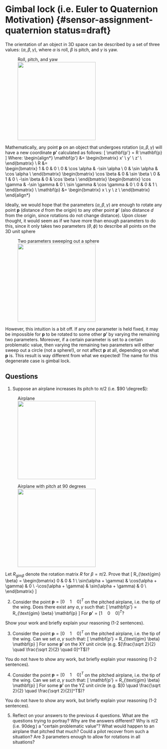 # Gimbal lock (i.e. Euler to Quaternion Motivation) {#sensor-assignment-quaternion  status=draft}

The orientation of an object in 3D space can be described by a set of three values: $(\alpha, \beta, \gamma)$, where $\alpha$ is roll, $\beta$ is pitch, and $\gamma$ is yaw. 

<figure>
  <figcaption>Roll, pitch, and yaw</figcaption>
  <img style='width:250px' src='airplane_roll_pitch_yaw.png' />
</figure>

Mathematically, any point $\mathbf{p}$ on an object that undergoes rotation $(\alpha, \beta, \gamma)$ will have a new coordinate $\mathbf{p'}$ calculated as follows:
\[
\mathbf{p'} = R \mathbf{p}
\]
Where:
\begin{align*}
    \mathbf{p'} &= \begin{bmatrix}
  x' \\
  y' \\
  z' \\
    \end{bmatrix} \\
    R &=    
    \begin{bmatrix}
  1 & 0 & 0 \\
  0 & \cos \alpha & -\sin \alpha \\
  0 & \sin \alpha & \cos \alpha \\
    \end{bmatrix}
    \begin{bmatrix}
  \cos \beta & 0 & \sin \beta \\
  0 & 1 & 0 \\
  -\sin \beta & 0 & \cos \beta \\
    \end{bmatrix}
    \begin{bmatrix}
  \cos \gamma & -\sin \gamma & 0 \\
  \sin \gamma & \cos \gamma & 0 \\
  0 & 0 & 1 \\
    \end{bmatrix} \\
    \mathbf{p} &= \begin{bmatrix}
  x \\
  y \\
  z \\
    \end{bmatrix}
\end{align*}

Ideally, we would hope that the parameters $(\alpha, \beta, \gamma)$ are enough to rotate any point $\mathbf{p}$ (distance $d$ from the origin) to any other point $\mathbf{p'}$ (also distance $d$ from the origin, since rotations do not change distance). Upon closer thought, it would seem as if we have more than enough parameters to do this, since it only takes two parameters $(\theta, \phi)$ to describe all points on the 3D unit sphere

<figure>
  <figcaption>Two parameters sweeping out a sphere</figcaption>
  <img style='width:250px' src='3d_unit_sphere.jpg' />
</figure>

However, this intuition is a bit off. If any one parameter is held fixed, it may be impossible for $\mathbf{p}$ to be rotated to some other $\mathbf{p'}$ by varying the remaining two parameters. Moreover, if a certain parameter is set to a certain problematic value, then varying the remaining two parameters will either sweep out a circle (not a sphere!), or not affect $\mathbf{p}$ at all, depending on what $\mathbf{p}$ is. This result is way different from what we expected! The name for this degenerate case is gimbal lock. 

## Questions
1.  Suppose an airplane increases its pitch to $\pi / 2$ (i.e. $90 \degree$):

<figure>
  <figcaption>Airplane</figcaption>
  <img style='width:250px' src='airplane_pitch_0.jpg' />
</figure>

<figure>
  <figcaption>Airplane with pitch at 90 degrees</figcaption>
  <img style='width:250px' src='airplane_pitch_90.jpg' />
</figure>
 
 Let $R_{\text{gim} \beta}$ denote the rotation matrix $R$ for $\beta = \pi / 2$. Prove that 
 \[
 R_{\text{gim} \beta} = 
    \begin{bmatrix}
  0 & 0 & 1 \\
  \sin(\alpha + \gamma) & \cos(\alpha + \gamma) & 0 \\
  -\cos(\alpha + \gamma) & \sin(\alpha + \gamma) & 0 \\
    \end{bmatrix}
 \] 

2. Consider the point $\mathbf{p} = [0 \quad 1 \quad 0]^T$ on the pitched airplane, i.e. the tip of the wing. Does there exist any $\alpha, \gamma$ such that:
 \[
    \mathbf{p'} = R_{\text{gim} \beta} \mathbf{p}
 \]
 For $\mathbf{p'} = [1 \quad 0 \quad 0]^T$?
 
 Show your work and briefly explain your reasoning (1-2 sentences). 

3.  Consider the point $\mathbf{p} = [0 \quad 1 \quad 0]^T$ on the pitched airplane, i.e. the tip of the wing. Can we set $\alpha, \gamma$ such that:
 \[
    \mathbf{p'} = R_{\text{gim} \beta} \mathbf{p}
 \]
 For some $\mathbf{p'}$ on the XY unit circle (e.g. $[\frac{\sqrt 2}{2} \quad \frac{\sqrt 2}{2} \quad 0]^T$)?
 
 You do not have to show any work, but briefly explain your reasoning (1-2 sentences). 

4.   Consider the point $\mathbf{p} = [0 \quad 1 \quad 0]^T$ on the pitched airplane, i.e. the tip of the wing. Can we set $\alpha, \gamma$ such that:
 \[
    \mathbf{p'} = R_{\text{gim} \beta} \mathbf{p}
 \]
 For some $\mathbf{p'}$ on the YZ unit circle (e.g. $[0 \quad \frac{\sqrt 2}{2} \quad \frac{\sqrt 2}{2}]^T$)?
 
You do not have to show any work, but briefly explain your reasoning (1-2 sentences). 

5. Reflect on your answers to the previous 4 questions. What are the questions trying to portray? Why are the answers different? Why is $\pi / 2$ (i.e. $90 \deg)$ a "certain problematic value"? What would happen to an airplane that pitched that much? Could a pilot recover from such a situation? Are 3 parameters enough to allow for rotations in all situations? 
